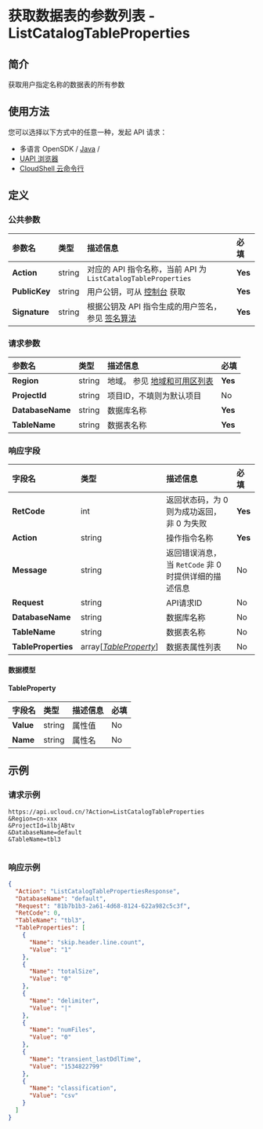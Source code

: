 # 获取数据表的参数列表 - ListCatalogTableProperties

## 简介

获取用户指定名称的数据表的所有参数






## 使用方法

您可以选择以下方式中的任意一种，发起 API 请求：
- 多语言 OpenSDK / [Java](https://github.com/ucloud/ucloud-sdk-java) /
- [UAPI 浏览器](https://console.ucloud.cn/uapi/detail?id=ListCatalogTableProperties)
- [CloudShell 云命令行](https://shell.ucloud.cn/)


## 定义

### 公共参数

| 参数名 | 类型 | 描述信息 | 必填 |
|:---|:---|:---|:---|
| **Action**     | string  | 对应的 API 指令名称，当前 API 为 `ListCatalogTableProperties`                        | **Yes** |
| **PublicKey**  | string  | 用户公钥，可从 [控制台](https://console.ucloud.cn/uapi/apikey) 获取                                             | **Yes** |
| **Signature**  | string  | 根据公钥及 API 指令生成的用户签名，参见 [签名算法](api/summary/signature.md)  | **Yes** |

### 请求参数

| 参数名 | 类型 | 描述信息 | 必填 |
|:---|:---|:---|:---|
| **Region** | string | 地域。 参见 [地域和可用区列表](api/summary/regionlist) |**Yes**|
| **ProjectId** | string | 项目ID，不填则为默认项目 |No|
| **DatabaseName** | string | 数据库名称 |**Yes**|
| **TableName** | string | 数据表名称 |**Yes**|

### 响应字段

| 字段名 | 类型 | 描述信息 | 必填 |
|:---|:---|:---|:---|
| **RetCode** | int | 返回状态码，为 0 则为成功返回，非 0 为失败 |**Yes**|
| **Action** | string | 操作指令名称 |**Yes**|
| **Message** | string | 返回错误消息，当 `RetCode` 非 0 时提供详细的描述信息 |No|
| **Request** | string | API请求ID |No|
| **DatabaseName** | string | 数据库名称 |No|
| **TableName** | string | 数据表名称 |No|
| **TableProperties** | array[[*TableProperty*](#TableProperty)] | 数据表属性列表 |No|

#### 数据模型


#### TableProperty

| 字段名 | 类型 | 描述信息 | 必填 |
|:---|:---|:---|:---|
| **Value** | string | 属性值 |No|
| **Name** | string | 属性名 |No|

## 示例

### 请求示例
    
```
https://api.ucloud.cn/?Action=ListCatalogTableProperties
&Region=cn-xxx
&ProjectId=ilbjABtv
&DatabaseName=default
&TableName=tbl3


```

### 响应示例
    
```json
{
  "Action": "ListCatalogTablePropertiesResponse",
  "DatabaseName": "default",
  "Request": "81b7b1b3-2a61-4d68-8124-622a982c5c3f",
  "RetCode": 0,
  "TableName": "tbl3",
  "TableProperties": [
    {
      "Name": "skip.header.line.count",
      "Value": "1"
    },
    {
      "Name": "totalSize",
      "Value": "0"
    },
    {
      "Name": "delimiter",
      "Value": "|"
    },
    {
      "Name": "numFiles",
      "Value": "0"
    },
    {
      "Name": "transient_lastDdlTime",
      "Value": "1534822799"
    },
    {
      "Name": "classification",
      "Value": "csv"
    }
  ]
}
```





